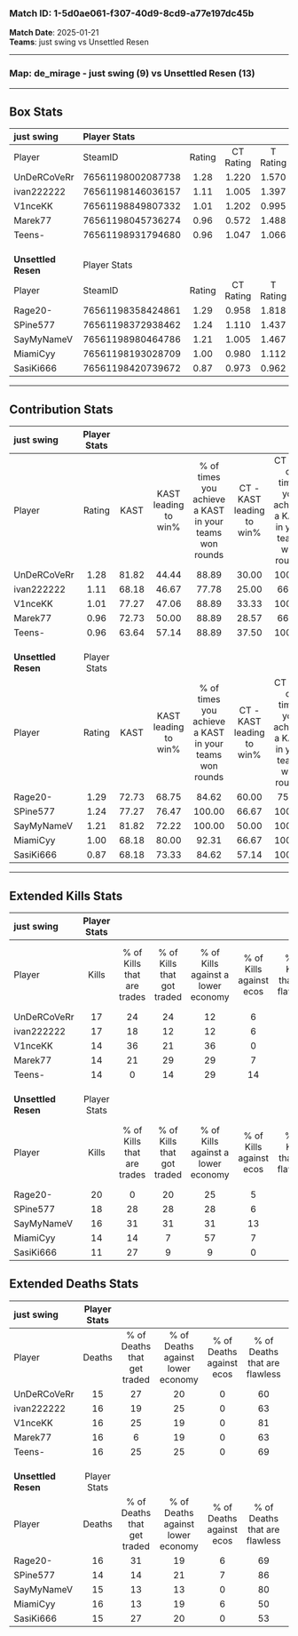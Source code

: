 ### Match ID: 1-5d0ae061-f307-40d9-8cd9-a77e197dc45b  
**Match Date**: 2025-01-21  
**Teams**: just swing vs Unsettled Resen  

---  

### **Map**: de_mirage - just swing (9) vs Unsettled Resen (13)  
---  

## Box Stats  

| **just swing**      | Player Stats      |        |           |          |       |      |       |         |        |      |     |
| :- | :- | :-: | :-: | :-: | :-: | :-: | :-: | :-: | :-: | :-: | :-: |
| Player              | SteamID           | Rating | CT Rating | T Rating | KAST  | ADR  | Kills | Assists | Deaths | K/D  | HS% |
| UnDeRCoVeRr         | 76561198002087738 |  1.28  |   1.220   |  1.570   | 81.82 | 88.6 |  17   |    7    |   15   | 1.13 | 58  |
| ivan222222          | 76561198146036157 |  1.11  |   1.005   |  1.397   | 68.18 | 80.4 |  17   |    3    |   16   | 1.06 | 64  |
| V1nceKK             | 76561198849807332 |  1.01  |   1.202   |  0.995   | 77.27 | 66.7 |  14   |    2    |   16   | 0.88 | 21  |
| Marek77             | 76561198045736274 |  0.96  |   0.572   |  1.488   | 72.73 | 58.3 |  14   |    5    |   16   | 0.88 | 42  |
| Teens-              | 76561198931794680 |  0.96  |   1.047   |  1.066   | 63.64 | 76.1 |  14   |    6    |   16   | 0.88 | 57  |
|                     |                   |        |           |          |       |      |       |         |        |      |     |
|                     |                   |        |           |          |       |      |       |         |        |      |     |
|                     |                   |        |           |          |       |      |       |         |        |      |     |
| **Unsettled Resen** | Player Stats      |        |           |          |       |      |       |         |        |      |     |
| Player              | SteamID           | Rating | CT Rating | T Rating | KAST  | ADR  | Kills | Assists | Deaths | K/D  | HS% |
| Rage20-             | 76561198358424861 |  1.29  |   0.958   |  1.818   | 72.73 | 85.5 |  20   |    5    |   16   | 1.25 | 60  |
| SPine577            | 76561198372938462 |  1.24  |   1.110   |  1.437   | 77.27 | 75.1 |  18   |    1    |   14   | 1.29 | 61  |
| SayMyNameV          | 76561198980464786 |  1.21  |   1.005   |  1.467   | 81.82 | 77.6 |  16   |    8    |   15   | 1.07 | 37  |
| MiamiCyy            | 76561198193028709 |  1.00  |   0.980   |  1.112   | 68.18 | 82.5 |  14   |    4    |   16   | 0.88 | 57  |
| SasiKi666           | 76561198420739672 |  0.87  |   0.973   |  0.962   | 68.18 | 67.2 |  11   |    6    |   15   | 0.73 | 63  |
---  

## Contribution Stats  

| **just swing**      | Player Stats |       |                      |                                                        |                           |                                                             |                          |                                                            |
| :- | :-: | :-: | :-: | :-: | :-: | :-: | :-: | :-: |
| Player              |    Rating    | KAST  | KAST leading to win% | % of times you achieve a KAST in your teams won rounds | CT - KAST leading to win% | CT - % of times you achieve a KAST in your teams won rounds | T - KAST leading to win% | T - % of times you achieve a KAST in your teams won rounds |
| UnDeRCoVeRr         |     1.28     | 81.82 |        44.44         |                         88.89                          |           30.00           |                           100.00                            |          62.50           |                           83.33                            |
| ivan222222          |     1.11     | 68.18 |        46.67         |                         77.78                          |           25.00           |                            66.67                            |          71.43           |                           83.33                            |
| V1nceKK             |     1.01     | 77.27 |        47.06         |                         88.89                          |           33.33           |                           100.00                            |          62.50           |                           83.33                            |
| Marek77             |     0.96     | 72.73 |        50.00         |                         88.89                          |           28.57           |                            66.67                            |          66.67           |                           100.00                           |
| Teens-              |     0.96     | 63.64 |        57.14         |                         88.89                          |           37.50           |                           100.00                            |          83.33           |                           83.33                            |
|                     |              |       |                      |                                                        |                           |                                                             |                          |                                                            |
|                     |              |       |                      |                                                        |                           |                                                             |                          |                                                            |
|                     |              |       |                      |                                                        |                           |                                                             |                          |                                                            |
| **Unsettled Resen** | Player Stats |       |                      |                                                        |                           |                                                             |                          |                                                            |
| Player              |    Rating    | KAST  | KAST leading to win% | % of times you achieve a KAST in your teams won rounds | CT - KAST leading to win% | CT - % of times you achieve a KAST in your teams won rounds | T - KAST leading to win% | T - % of times you achieve a KAST in your teams won rounds |
| Rage20-             |     1.29     | 72.73 |        68.75         |                         84.62                          |           60.00           |                            75.00                            |          72.73           |                           88.89                            |
| SPine577            |     1.24     | 77.27 |        76.47         |                         100.00                         |           66.67           |                           100.00                            |          81.82           |                           100.00                           |
| SayMyNameV          |     1.21     | 81.82 |        72.22         |                         100.00                         |           50.00           |                           100.00                            |          90.00           |                           100.00                           |
| MiamiCyy            |     1.00     | 68.18 |        80.00         |                         92.31                          |           66.67           |                           100.00                            |          88.89           |                           88.89                            |
| SasiKi666           |     0.87     | 68.18 |        73.33         |                         84.62                          |           57.14           |                           100.00                            |          87.50           |                           77.78                            |
---  

## Extended Kills Stats  

| **just swing**      | Player Stats |                            |                            |                                    |                         |                              |                                 |                                       |                    |           |
| :- | :-: | :-: | :-: | :-: | :-: | :-: | :-: | :-: | :-: | :-: |
| Player              |    Kills     | % of Kills that are trades | % of Kills that got traded | % of Kills against a lower economy | % of Kills against ecos | % of Kills that are flawless | % of Kills that are close duels | % of Kills that are assisted by flash | Pistol Round Kills | AWP Kills |
| UnDeRCoVeRr         |      17      |             24             |             24             |                 12                 |            6            |              65              |                0                |                   0                   |         0          |     0     |
| ivan222222          |      17      |             18             |             12             |                 12                 |            6            |              59              |                6                |                   0                   |         3          |     0     |
| V1nceKK             |      14      |             36             |             21             |                 36                 |            0            |              79              |                0                |                   7                   |         1          |     7     |
| Marek77             |      14      |             21             |             29             |                 29                 |            7            |              57              |                7                |                   0                   |         4          |     0     |
| Teens-              |      14      |             0              |             14             |                 29                 |           14            |              79              |                0                |                   7                   |         2          |     0     |
|                     |              |                            |                            |                                    |                         |                              |                                 |                                       |                    |           |
|                     |              |                            |                            |                                    |                         |                              |                                 |                                       |                    |           |
|                     |              |                            |                            |                                    |                         |                              |                                 |                                       |                    |           |
| **Unsettled Resen** | Player Stats |                            |                            |                                    |                         |                              |                                 |                                       |                    |           |
| Player              |    Kills     | % of Kills that are trades | % of Kills that got traded | % of Kills against a lower economy | % of Kills against ecos | % of Kills that are flawless | % of Kills that are close duels | % of Kills that are assisted by flash | Pistol Round Kills | AWP Kills |
| Rage20-             |      20      |             0              |             20             |                 25                 |            5            |              60              |                0                |                  10                   |         2          |     0     |
| SPine577            |      18      |             28             |             28             |                 28                 |            6            |              83              |                6                |                  11                   |         0          |     2     |
| SayMyNameV          |      16      |             31             |             31             |                 31                 |           13            |              88              |                0                |                   0                   |         1          |    10     |
| MiamiCyy            |      14      |             14             |             7              |                 57                 |            7            |              36              |                7                |                   0                   |         0          |     0     |
| SasiKi666           |      11      |             27             |             9              |                 9                  |            0            |              64              |                0                |                   0                   |         0          |     0     |
## Extended Deaths Stats  

| **just swing**      | Player Stats |                             |                                   |                          |                               |                            |                           |               |
| :- | :-: | :-: | :-: | :-: | :-: | :-: | :-: | :-: |
| Player              |    Deaths    | % of Deaths that get traded | % of Deaths against lower economy | % of Deaths against ecos | % of Deaths that are flawless | % of Deaths that are close | % of Deaths while blinded | Deaths to AWP |
| UnDeRCoVeRr         |      15      |             27              |                20                 |            0             |              60               |             7              |             0             |       1       |
| ivan222222          |      16      |             19              |                25                 |            0             |              63               |             0              |             0             |       4       |
| V1nceKK             |      16      |             25              |                19                 |            0             |              81               |             0              |             6             |       4       |
| Marek77             |      16      |              6              |                19                 |            0             |              63               |             0              |             0             |       1       |
| Teens-              |      16      |             25              |                25                 |            0             |              69               |             6              |            19             |       2       |
|                     |              |                             |                                   |                          |                               |                            |                           |               |
|                     |              |                             |                                   |                          |                               |                            |                           |               |
|                     |              |                             |                                   |                          |                               |                            |                           |               |
| **Unsettled Resen** | Player Stats |                             |                                   |                          |                               |                            |                           |               |
| Player              |    Deaths    | % of Deaths that get traded | % of Deaths against lower economy | % of Deaths against ecos | % of Deaths that are flawless | % of Deaths that are close | % of Deaths while blinded | Deaths to AWP |
| Rage20-             |      16      |             31              |                19                 |            6             |              69               |             0              |             0             |       2       |
| SPine577            |      14      |             14              |                21                 |            7             |              86               |             7              |             0             |       2       |
| SayMyNameV          |      15      |             13              |                13                 |            0             |              80               |             0              |             7             |       2       |
| MiamiCyy            |      16      |             13              |                19                 |            6             |              50               |             6              |             6             |       0       |
| SasiKi666           |      15      |             27              |                20                 |            0             |              53               |             0              |             0             |       1       |
